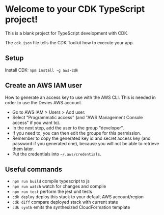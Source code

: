 # Welcome to your CDK TypeScript project!

This is a blank project for TypeScript development with CDK.

The `cdk.json` file tells the CDK Toolkit how to execute your app.

## Setup

Install CDK: `npm install -g aws-cdk`

## Create an AWS IAM user

How to generate an access key to use with the AWS CLI.
This is needed in order to use the Devies AWS account.
- Go to AWS IAM > Users > Add user.
- Select "Programmatic access" (and "AWS Management Console access" if you want to).
- In the next step, add the user to the group "developer".
- If you need to, you can then edit the groups for this permission.
- Remember to copy the generated key id and secret access key (and password if you generated one), because you will not be able to retrieve them later.
- Put the credentials into `~/.aws/credentials`.

## Useful commands

 * `npm run build`   compile typescript to js
 * `npm run watch`   watch for changes and compile
 * `npm run test`    perform the jest unit tests
 * `cdk deploy`      deploy this stack to your default AWS account/region
 * `cdk diff`        compare deployed stack with current state
 * `cdk synth`       emits the synthesized CloudFormation template
